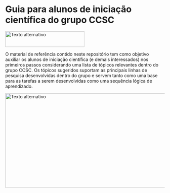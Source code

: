 # Guia para alunos de iniciação científica do grupo CCSC

<img src="https://github.com/fernandonakayama/guia_iniciacao_cientifica/blob/main/ccsc.png" alt="Texto alternativo" width="250" height="50">

O material de referência contido neste repositório tem como objetivo auxiliar os alunos de iniciação científica (e demais interessados) nos primeiros passos considerando uma lista de tópicos relevantes dentro do grupo CCSC.
Os tópicos sugeridos suportam as principais linhas de pesquisa desenvolvidas dentro do grupo e servem tanto como uma base para as tarefas a serem desenvolvidas como uma sequência lógica de aprendizado.

<img src="https://github.com/fernandonakayama/guia_iniciacao_cientifica/blob/main/mapa_topicos.jpeg" alt="Texto alternativo" width="700" height="300">
